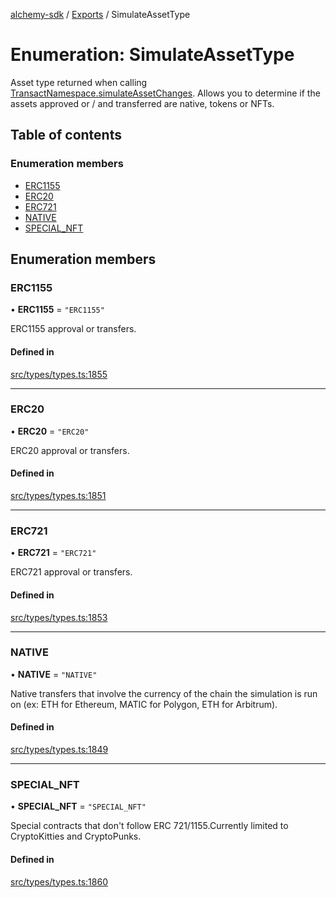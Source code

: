 [alchemy-sdk](../README.md) / [Exports](../modules.md) / SimulateAssetType

# Enumeration: SimulateAssetType

Asset type returned when calling [TransactNamespace.simulateAssetChanges](../classes/TransactNamespace.md#simulateassetchanges).
Allows you to determine if the assets approved or / and transferred are
native, tokens or NFTs.

## Table of contents

### Enumeration members

- [ERC1155](SimulateAssetType.md#erc1155)
- [ERC20](SimulateAssetType.md#erc20)
- [ERC721](SimulateAssetType.md#erc721)
- [NATIVE](SimulateAssetType.md#native)
- [SPECIAL\_NFT](SimulateAssetType.md#special_nft)

## Enumeration members

### ERC1155

• **ERC1155** = `"ERC1155"`

ERC1155 approval or transfers.

#### Defined in

[src/types/types.ts:1855](https://github.com/alchemyplatform/alchemy-sdk-js/blob/80b6e91/src/types/types.ts#L1855)

___

### ERC20

• **ERC20** = `"ERC20"`

ERC20 approval or transfers.

#### Defined in

[src/types/types.ts:1851](https://github.com/alchemyplatform/alchemy-sdk-js/blob/80b6e91/src/types/types.ts#L1851)

___

### ERC721

• **ERC721** = `"ERC721"`

ERC721 approval or transfers.

#### Defined in

[src/types/types.ts:1853](https://github.com/alchemyplatform/alchemy-sdk-js/blob/80b6e91/src/types/types.ts#L1853)

___

### NATIVE

• **NATIVE** = `"NATIVE"`

Native transfers that involve the currency of the chain the simulation is
run on (ex: ETH for Ethereum, MATIC for Polygon, ETH for Arbitrum).

#### Defined in

[src/types/types.ts:1849](https://github.com/alchemyplatform/alchemy-sdk-js/blob/80b6e91/src/types/types.ts#L1849)

___

### SPECIAL\_NFT

• **SPECIAL\_NFT** = `"SPECIAL_NFT"`

Special contracts that don't follow ERC 721/1155.Currently limited to
CryptoKitties and CryptoPunks.

#### Defined in

[src/types/types.ts:1860](https://github.com/alchemyplatform/alchemy-sdk-js/blob/80b6e91/src/types/types.ts#L1860)
